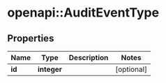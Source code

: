 # openapi::AuditEventType


## Properties
Name | Type | Description | Notes
------------ | ------------- | ------------- | -------------
**id** | **integer** |  | [optional] 



